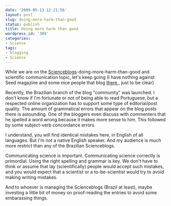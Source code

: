 ```yaml
---
date: '2009-05-13 12:21:56'
layout: post
slug: doing-more-harm-than-good
status: publish
title: Doing more harm than good
wordpress_id: '309'
categories:
- Science
tags:
- blogging
- Science
---
```


While we are on the [Scienceblogs](http://scienceblogs.com/)-doing-more-harm-than-good and scientific communication topic, let's keep going (I have nothing against Seed magazine and some nice people that blog [ there ](http://scienceblogs.com/), just to be clear)

Recently, the Brazilian branch of the blog "community" was launched. I don't know if I'm fortunate or not of being able to read  Portuguese, but a respected online organization has to support some type of editorial/post quality. The amount of grammatical errors that appear on the blog posts there is astounding. One of the bloggers even discuss with commenters that he spelled a word wrong because it makes more sense to him. This followed by some subject-verb concordance errors. 

I understand, you will find identical mistakes here, in English of all languages. But I'm not a native English speaker. And my audience is much more restrict than any of the Brazilian Scienceblogs.

Communicating science is important. Communicating science correctly is primordial. Using the right spelling and grammar is key. We don't have to think or assume that lay (scientifically) people would accept such mistakes, and you would expect that a scientist or a to-be-scientist would try to avoid making writing mistakes.

And to whoever is managing the Scienceblogs (Brazil at least), maybe investing a little bit of money on proof-reading the entries to avoid some embarassing things.





